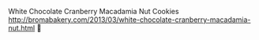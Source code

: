 White Chocolate Cranberry Macadamia Nut Cookies	http://bromabakery.com/2013/03/white-chocolate-cranberry-macadamia-nut.html	
਍